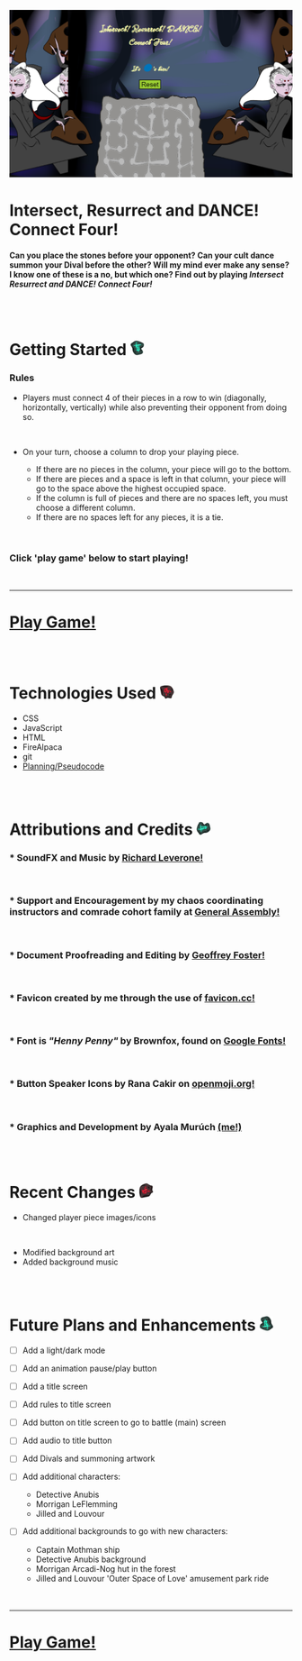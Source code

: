<!-- game image here -->
![Game Screenshot](assets/images/Screenshot_20221222_110432.png)


 # Intersect, Resurrect and DANCE! Connect Four!



#### Can you place the stones before your opponent? Can your cult dance summon your Dival before the other? Will my mind ever make any sense? I know one of these is a no, but which one? Find out by playing *Intersect Resurrect and DANCE! Connect Four!*

<br>
<br>

# Getting Started <img src="assets/images/cyan_sigil_1.png" alt="stone icon" width="25">  

### Rules
* Players must connect 4 of their pieces in a row to win (diagonally, horizontally, vertically) while also preventing their opponent from doing so.
<br>

* On your turn, choose a column to drop your playing piece. 
    
    - If there are no pieces in the column, your piece will go to the bottom. 
    - If there are pieces and a space is left in that column, your piece will go to the space above the highest occupied space. 
    - If the column is full of pieces and there are no spaces left, you must choose a different column.
    - If there are no spaces left for any pieces, it is a tie.
<br>

### Click 'play game' below to start playing! 
<br>

---

# [Play Game!](https://intersect-resurrect-and-dance-c4.netlify.app/ "link to game")

<br>
<br>

# Technologies Used <img src="assets/images/red_sigil_1.png" alt="stone icon" width="25">  

* CSS 
* JavaScript
* HTML
* FireAlpaca
* git
* [Planning/Pseudocode](https://docs.google.com/document/d/1w5DGXwZ7LdfSgmjjILCHvqyxNmkBbq5HKk6fkJ9SR4s/edit#heading=h.21wptgo2t5wd "google doc planning and pseudocode")

<br>
<br>

# Attributions and Credits <img src="assets/images/cyan_sigil_2.png" alt="stone icon" width="25">  
### * SoundFX and Music by [Richard Leverone!](https://www.bandmix.com/richard-leverone/ "Richard Leverone's homepage")

<br>

### * Support and Encouragement by my chaos coordinating instructors and comrade cohort family at [General Assembly!](https://www.linkedin.com/in/geoffrey-foster-ab3151189/ "my LinkedIn")

<br>

### * Document Proofreading and Editing by [Geoffrey Foster!](https://generalassemb.ly/ "Geoffrey Foster's LinkedIn")

<br>

### * Favicon created by me through the use of [favicon.cc!](https://www.favicon.cc/ "favicon.cc website")

<br>

### * Font is _"Henny Penny"_ by Brownfox, found on [Google Fonts!](https://fonts.google.com/specimen/Henny+Penny?query=henny+penny "link to Google Fonts query of Robert Leuschke's fonts")

<br>

### * Button Speaker Icons by Rana Cakir on [openmoji.org!](https://openmoji.org/library/#author=Rana%20Cakir)

<br>

### * Graphics and Development by Ayala Murúch [(me!)](https://www.linkedin.com/in/ayalamuruch/ "my LinkedIn")


<br>
<br>

# Recent Changes <img src="assets/images/red_sigil_2.png" alt="stone icon" width="25">
* Changed player piece images/icons
<br>

* Modified background art
* Added background music

<br>
<br>

# Future Plans and Enhancements <img src="assets/images/cyan_sigil_3.png" alt="stone icon" width="25">

- [ ] Add a light/dark mode
- [ ] Add an animation pause/play button
- [ ] Add a title screen
- [ ] Add rules to title screen
- [ ] Add button on title screen to go to battle (main) screen
- [ ] Add audio to title button
- [ ] Add Divals and summoning artwork
- [ ] Add additional characters:

  - Detective Anubis
  - Morrigan LeFlemming
  - Jilled and Louvour

- [ ] Add additional backgrounds to go with new characters:

  - Captain Mothman ship
  - Detective Anubis background
  - Morrigan Arcadi-Nog hut in the forest
  - Jilled and Louvour 'Outer Space of Love' amusement park ride
  <br>
  <br>
---
# [Play Game!](https://intersect-resurrect-and-dance-c4.netlify.app/ "link to game")

